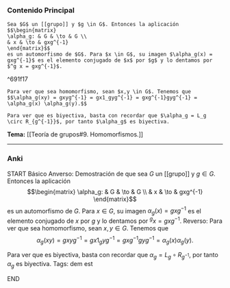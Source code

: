 ### Contenido Principal

```ad-proposition
Sea $G$ un [[grupo]] y $g \in G$. Entonces la aplicación
$$\begin{matrix}
\alpha_g: & G & \to & G \\
& x & \to & gxg^{-1}
\end{matrix}$$
es un automorfismo de $G$. Para $x \in G$, su imagen $\alpha_g(x) = gxg^{-1}$ es el elemento conjugado de $x$ por $g$ y lo dentamos por $^g x = gxg^{-1}$.
```

^691f17

```ad-proof
Para ver que sea homomorfismo, sean $x,y \in G$. Tenemos que
$$\alpha_g(xy) = gxyg^{-1} = gx1_gyg^{-1} = gxg^{-1}gyg^{-1} = \alpha_g(x) \alpha_g(y).$$

Para ver que es biyectiva, basta con recordar que $\alpha_g = L_g \circ R_{g^{-1}}$, por tanto $\alpha_g$ es biyectiva.
```

**Tema:** [[Teoría de grupos#9. Homomorfismos.]]

---
### Anki

START
Básico
Anverso: Demostración de que sea $G$ un [[grupo]] y $g \in G$. Entonces la aplicación
$$\begin{matrix}
\alpha_g: & G & \to & G \\
& x & \to & gxg^{-1}
\end{matrix}$$
es un automorfismo de $G$. Para $x \in G$, su imagen $\alpha_g(x) = gxg^{-1}$ es el elemento conjugado de $x$ por $g$ y lo dentamos por $^g x = gxg^{-1}$.
Reverso: Para ver que sea homomorfismo, sean $x,y \in G$. Tenemos que
$$\alpha_g(xy) = gxyg^{-1} = gx1_gyg^{-1} = gxg^{-1}gyg^{-1} = \alpha_g(x) \alpha_g(y).$$

Para ver que es biyectiva, basta con recordar que $\alpha_g = L_g \circ R_{g^{-1}}$, por tanto $\alpha_g$ es biyectiva.
Tags: dem est
<!--ID: 1728549801410-->
END
